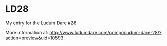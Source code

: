 LD28
====

My entry for the Ludum Dare #28

More information at: http://www.ludumdare.com/compo/ludum-dare-28/?action=preview&uid=10593